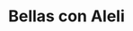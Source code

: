 ---
title: "Bellas con Aleli"
url: /ciudad-autonoma-de-buenos-aires/bellas-con-aleli/
shop: Kosmetik
---
